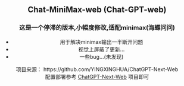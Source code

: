 
<center>
<h2>Chat-MiniMax-web (Chat-GPT-web)</h2>
<h3>这是一个停滞的版本,小幅度修改,适配minimax(海螺问问)</h3>

<div>
	<ul>
  		<li>用于解决minimax输出一半断开问题</li>
  		<li>视觉上屏蔽了更新...</li>
  		<li>一些bug...(未发现)</li>
	</ul>
	项目来源：
	https://github.com/YINGXINGHUA/ChatGPT-Next-Web
	</br>
	配置部署参考
	<a href="https://github.com/YINGXINGHUA/ChatGPT-Next-Web">ChatGPT-Next-Web</a>
	项目即可
</div>
</center>

